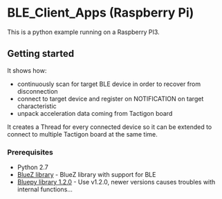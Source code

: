 # BLE_Client_Apps (Raspberry Pi)

This is a python example running on a Raspberry PI3.

## Getting started

It shows how:

* continuously scan for target BLE device in order to recover from disconnection
* connect to target device and register on NOTIFICATION on target characteristic
* unpack acceleration data coming from Tactigon board

It creates a Thread for every connected device so it can be extended to connect to multiple
Tactigon board at the same time.

### Prerequisites

* Python 2.7
* [BlueZ library](https://learn.adafruit.com/install-bluez-on-the-raspberry-pi/installation) - BlueZ library with support for BLE
* [Bluepy library 1.2.0](https://github.com/IanHarvey/bluepy) - Use v1.2.0, newer versions causes troubles with internal functions... 
